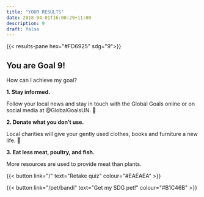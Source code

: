 ```yaml
---
title: "YOUR RESULTS"
date: 2018-04-01T16:00:29+11:00
description: 9
draft: false
---
```


{{< results-pane hex="#FD6925" sdg="9">}}

You are Goal 9!
---

How can I achieve my goal?

**1. Stay informed.** 

Follow your local news and stay in touch with the Global Goals online or on social media at @GlobalGoalsUN. 

**2. Donate what you don’t use.** 

Local charities will give your gently used clothes, books and furniture a new life. 

**3. Eat less meat, poultry, and fish.** 

More resources are used to provide meat than plants.

{{< button link="/" text="Retake quiz" colour="#EAEAEA" >}}

{{< button link="/pet/bandi" text="Get my SDG pet!" colour="#B1C46B" >}}
